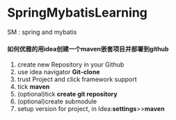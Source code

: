 # SpringMybatisLearning
SM : spring and mybatis
#### 如何优雅的用idea创建一个maven嵌套项目并部署到github
1. create new Repository in your Github
2. use idea navigator **Git-clone**
3. trust Project and click framework support
4. tick **maven**
5. (optional)tick **create git repository**
6. (optional)create submodule
7. setup version for project, in Idea:**settings**>>**maven**